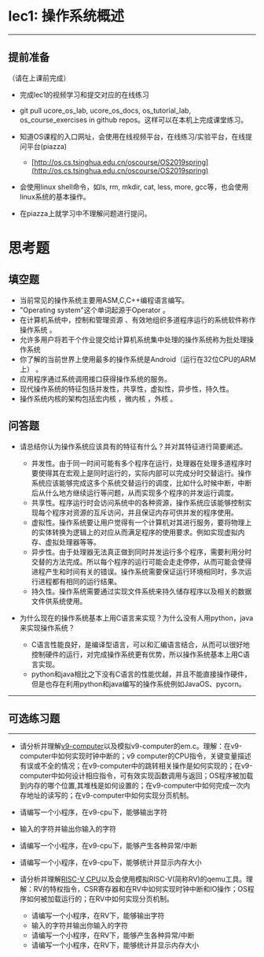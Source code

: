 # lec1: 操作系统概述

---

## **提前准备**

（请在上课前完成）

* 完成lec1的视频学习和提交对应的在线练习
* git pull ucore\_os\_lab, ucore\_os\_docs, os\_tutorial\_lab, os\_course\_exercises in github repos。这样可以在本机上完成课堂练习。
* 知道OS课程的入口网址，会使用在线视频平台，在线练习/实验平台，在线提问平台\(piazza\)
  * [http://os.cs.tsinghua.edu.cn/oscourse/OS2019spring](http://os.cs.tsinghua.edu.cn/oscourse/OS2019spring)


* 会使用linux shell命令，如ls, rm, mkdir, cat, less, more, gcc等，也会使用linux系统的基本操作。
* 在piazza上就学习中不理解问题进行提问。



# 思考题

## 填空题

* 当前常见的操作系统主要用ASM,C,C++编程语言编写。
* "Operating system"这个单词起源于Operator 。
* 在计算机系统中，控制和管理资源 、有效地组织多道程序运行的系统软件称作操作系统 。
* 允许多用户将若干个作业提交给计算机系统集中处理的操作系统称为批处理操作系统
* 你了解的当前世界上使用最多的操作系统是Android（运行在32位CPU的ARM上） 。
* 应用程序通过系统调用接口获得操作系统的服务。
* 现代操作系统的特征包括并发性，共享性，虚拟性，异步性，持久性。
* 操作系统内核的架构包括宏内核 ，微内核 ，外核 。


## 问答题

- 请总结你认为操作系统应该具有的特征有什么？并对其特征进行简要阐述。
  - 并发性。由于同一时间可能有多个程序在运行，处理器在处理多道程序时要使得其在宏观上是同时运行的，实际内部可以完成分时交替运行。操作系统应该能够完成这多个系统交替运行的调度，比如什么时候中断，中断后从什么地方继续运行等问题，从而实现多个程序的并发运行调度。
  - 共享性。程序运行时会访问系统中的各种资源，操作系统应该能够控制实现每个程序对资源的互斥访问，并且保证内存可供并发的程序使用。
  - 虚拟性。操作系统要让用户觉得有一个计算机对其进行服务，要将物理上的实体转换为逻辑上的对应从而满足程序的使用要求。例如实现虚拟内存、虚拟处理器等等。
  - 异步性。由于处理器无法真正做到同时并发运行多个程序，需要利用分时交替的方法完成。所以每个程序的运行可能会走走停停，从而可能会使得进程产生和时间有关的错误。操作系统需要保证运行环境相同时，多次运行进程都有相同的运行结果。
  - 持久性。操作系统需要通过实现文件系统来持久储存程序以及相关的数据文件供系统使用。


- 为什么现在的操作系统基本上用C语言来实现？为什么没有人用python，java来实现操作系统？

  - C语言性能良好，是编译型语言，可以和汇编语言结合，从而可以很好地控制硬件的运行，对完成操作系统更有优势，所以操作系统基本上用C语言实现。
  - python和java相比之下没有C语言的性能优越，并且不能直接操作硬件，但是也存在利用python和java编写的操作系统例如JavaOS、pycorn。

---

## 可选练习题

---

- 请分析并理解[v9\-computer](https://github.com/chyyuu/os_tutorial_lab/blob/master/v9_computer/docs/v9_computer.md)以及模拟v9\-computer的em.c。理解：在v9\-computer中如何实现时钟中断的；v9 computer的CPU指令，关键变量描述有误或不全的情况；在v9\-computer中的跳转相关操作是如何实现的；在v9\-computer中如何设计相应指令，可有效实现函数调用与返回；OS程序被加载到内存的哪个位置,其堆栈是如何设置的；在v9\-computer中如何完成一次内存地址的读写的；在v9\-computer中如何实现分页机制。


- 请编写一个小程序，在v9-cpu下，能够输出字符


- 输入的字符并输出你输入的字符


- 请编写一个小程序，在v9-cpu下，能够产生各种异常/中断


- 请编写一个小程序，在v9-cpu下，能够统计并显示内存大小



- 请分析并理解[RISC-V CPU](http://www.riscvbook.com/chinese/)以及会使用模拟RISC\-V(简称RV)的qemu工具。理解：RV的特权指令，CSR寄存器和在RV中如何实现时钟中断和IO操作；OS程序如何被加载运行的；在RV中如何实现分页机制。
  - 请编写一个小程序，在RV下，能够输出字符
  - 输入的字符并输出你输入的字符
  - 请编写一个小程序，在RV下，能够产生各种异常/中断
  - 请编写一个小程序，在RV下，能够统计并显示内存大小
